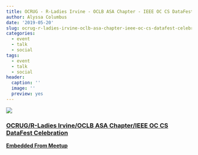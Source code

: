 ```yaml
---
title: OCRUG - R-Ladies Irvine - OCLB ASA Chapter - IEEE OC CS DataFest Celebration
author: Alyssa Columbus
date: '2019-05-20'
slug: ocrug-r-ladies-irvine-oclb-asa-chapter-ieee-oc-cs-datafest-celebration
categories:
  - event
  - talk
  - social
tags:
  - event
  - talk
  - social
header:
  caption: ''
  image: ''
  preview: yes
---
```


<div class="card"><a target="_blank" href="https://www.meetup.com/rladies-irvine/events/260603442/"><img onerror="this.style.display='none'" class="card-image" src="https://secure.meetupstatic.com/photos/event/7/0/3/d/600_480388733.jpeg"><div class="card-text"><h3>OCRUG/R-Ladies Irvine/OCLB ASA Chapter/IEEE OC CS DataFest Celebration</h3><p class="signup"><b>Embedded From Meetup</b></p></div></a></div>